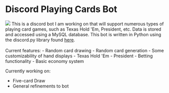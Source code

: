 # Discord Playing Cards Bot
<img src="https://cdn.discordapp.com/avatars/716357127739801711/322206f9932c58a6f7df516b31a5bd35.webp?size=512">
This is a discord bot I am working on that will support numerous types of playing card games, such as Texas Hold 'Em, President, etc. Data is stored and accessed using a MySQL database. This bot is written in Python using the discord.py library found <a href="https://discordpy.readthedocs.io/en/latest/"> here</a>.
<br>
<br>
Current features:
- Random card drawing
- Random card generation
- Some customizability of hand displays
- Texas Hold 'Em
- President
- Betting functionality
- Basic economy system

Currently working on:
- Five-card Draw
- General refinements to bot
